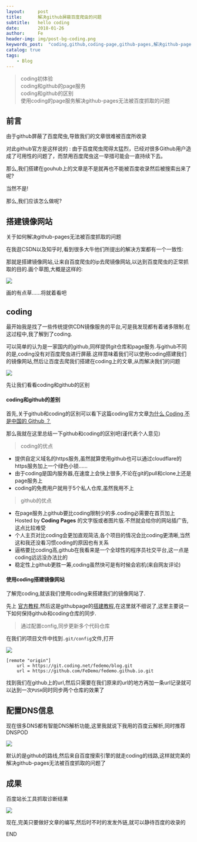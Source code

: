 ```yaml
---
layout:     post
title:      解决github屏蔽百度爬虫的问题
subtitle:   hello coding
date:       2018-01-26
author:     Fe
header-img: img/post-bg-coding.png
keywords_post:  "coding,github,coding-page,github-pages,解决github-pages无法被百度抓取的问题"
catalog: true
tags:
    - Blog
---  
```

>coding初体验   
>coding和github的page服务  
>coding和github的区别    
>使用coding的page服务解决github-pages无法被百度抓取的问题    

## 前言  

由于github屏蔽了百度爬虫,导致我们的文章很难被百度所收录   

对此github官方是这样说的 : 由于百度爬虫爬得太猛烈，已经对很多Github用户造成了可用性的问题了，而禁用百度爬虫这一举措可能会一直持续下去。  

那么,我们搭建在gouhub上的文章是不是就再也不能被百度收录然后被搜索出来了呢?   

当然不是!  

那么,我们应该怎么做呢?

## 搭建镜像网站   

关于如何解决github-pages无法被百度抓取的问题  

在我逛CSDN以及知乎时,看到很多大牛他们所提出的解决方案都有一个一致性:  

那就是搭建镜像网站,让来自百度爬虫的ip去爬镜像网站,以达到百度爬虫的正常抓取的目的.画个草图,大概是这样的:  

![](https://raw.githubusercontent.com/FeDemo/img_gitalk/master/2018-01-26-hellow-coding/1.png)  

画的有点草......将就着看吧  

## coding

最开始我是找了一些传统提供CDN镜像服务的平台,可是我发现都有着诸多限制.在这过程中,我了解到了coding.   

可以简单的认为是一家国内的github,同样提供git仓库和page服务.与github不同的是,coding没有对百度爬虫进行屏蔽.这样意味着我们可以使用coding搭建我们的镜像网站,然后让百度去爬我们搭建在coding上的文章,从而解决我们的问题   

![](https://raw.githubusercontent.com/FeDemo/img_gitalk/master/2018-01-26-hellow-coding/5.png)

先让我们看看coding和github的区别   

#### coding和github的差别  

首先,关于github和coding的区别可以看下这篇coding官方文章[为什么 Coding 不是中国的 Github ？](https://blog.coding.net/blog/why-coding-does-not-equals-github)   


那么我就在这里总结一下github和coding的区别吧(谨代表个人意见)  

>coding的优点  

- 提供自定义域名的https服务,虽然就算使用github也可以通过cloudflare的https服务加上一个绿色小锁......
- 由于coding是国内服务器,在速度上会快上很多,不论在git的pull和clone上还是page服务上   
- coding的免费用户就用于5个私人仓库,虽然我用不上  

>github的优点

- 在page服务上github要比coding限制少的多.coding必需要在首页加上 Hosted by **Coding Pages** 的文字版或者图片版.不然就会给你的网站插广告,这点比较难受
- 个人主页对比coding会更加直观简洁,各个项目的情况会比coding更清晰,当然这和我还没看习惯coding的原因也有关系
- 逼格要比coding高,github在我看来是一个全球性的程序员社交平台,这一点是coding远远没办法比的
- 稳定性上github更胜一筹,coding虽然快可是有时候会宕机(来自网友评论)

#### 使用coding搭建镜像网站  

了解完coding,就该我们使用coding来搭建我们的镜像网站了.   

先上 [官方教程](https://coding.net/pages/),然后这是githubpage的[搭建教程](https://fedemo.top/2017/12/08/blog_re0/),在这里就不细说了,这里主要说一下如何保持github和coding仓库的同步.

>通过配置config,同步更新多个代码仓库   

在我们的项目文件中找到`.git/config`文件,打开  

![](https://raw.githubusercontent.com/FeDemo/img_gitalk/master/2018-01-26-hellow-coding/2.png)


```
[remote "origin"]
	url = https://git.coding.net/fedemo/blog.git
	url = https://github.com/FeDemo/fedemo.github.io.git
```
找到我们在github上的url,然后只需要在我们原来的url的地方再加一条url记录就可以达到一次`PUSH`同时同步两个仓库的效果了   

## 配置DNS信息   

现在很多DNS都有智能DNS解析功能,这里我就说下我用的百度云解析,同时推荐DNSPOD

![](https://raw.githubusercontent.com/FeDemo/img_gitalk/master/2018-01-26-hellow-coding/3.png)

默认的是github的路线,然后来自百度搜索引擎的就走coding的线路,这样就完美的解决github-pages无法被百度抓取的问题了  

## 成果

百度站长工具抓取诊断结果

![](https://raw.githubusercontent.com/FeDemo/img_gitalk/master/2018-01-26-hellow-coding/4.png)


现在,完美只要做好文章的编写,然后时不时的发发外链,就可以静待百度的收录的

END
